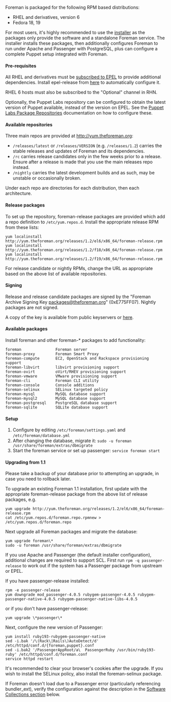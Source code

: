 
Foreman is packaged for the following RPM based distributions:

* RHEL and derivatives, version 6
* Fedora 18, 19

For most users, it's highly recommended to use the [installer](manuals/1.2/index.html#3.2ForemanInstaller) as the packages only provide the software and a standalone Foreman service.  The installer installs these packages, then additionally configures Foreman to run under Apache and Passenger with PostgreSQL, plus can configure a complete Puppet setup integrated with Foreman.

#### Pre-requisites

All RHEL and derivatives must be [subscribed to EPEL](http://fedoraproject.org/wiki/EPEL) to provide additional dependencies.  Install epel-release from [here](http://fedoraproject.org/wiki/EPEL#How_can_I_use_these_extra_packages.3F) to automatically configure it.

RHEL 6 hosts must also be subscribed to the "Optional" channel in RHN.

Optionally, the Puppet Labs repository can be configured to obtain the latest version of Puppet available, instead of the version on EPEL.  See the [Puppet Labs Package Repositories](http://docs.puppetlabs.com/guides/puppetlabs_package_repositories.html#for-red-hat-enterprise-linux-and-derivatives) documentation on how to configure these.

#### Available repositories

Three main repos are provided at <http://yum.theforeman.org>:

* `/releases/latest` or `/releases/VERSION` (e.g. `/releases/1.2`) carries the stable releases and updates of Foreman and its dependencies.
* `/rc` carries release candidates only in the few weeks prior to a release.  Ensure after a release is made that you use the main releases repo instead.
* `/nightly` carries the latest development builds and as such, may be unstable or occasionally broken.

Under each repo are directories for each distribution, then each architecture.

#### Release packages

To set up the repository, foreman-release packages are provided which add a repo definition to `/etc/yum.repos.d`.  Install the appropriate release RPM from these lists:

    yum localinstall http://yum.theforeman.org/releases/1.2/el6/x86_64/foreman-release.rpm
    yum localinstall http://yum.theforeman.org/releases/1.2/f18/x86_64/foreman-release.rpm
    yum localinstall http://yum.theforeman.org/releases/1.2/f19/x86_64/foreman-release.rpm

For release candidate or nightly RPMs, change the URL as appropriate based on the above list of available repositories.

#### Signing

Release and release candidate packages are signed by the "Foreman Archive Signing Key <packages@theforeman.org>" (0xE775FF07).  Nightly packages are not signed.

A copy of the key is available from public keyservers or [here](http://yum.theforeman.org/RPM-GPG-KEY-foreman).

#### Available packages

Install foreman and other foreman-* packages to add functionality:

    foreman               Foreman server
    foreman-proxy         Foreman Smart Proxy
    foreman-compute       EC2, OpenStack and Rackspace provisioning support
    foreman-libvirt       libvirt provisioning support
    foreman-ovirt         oVirt/RHEV provisioning support
    foreman-vmware        VMware provisioning support
    foreman-cli           Foreman CLI utility
    foreman-console       Console additions
    foreman-selinux       SELinux targeted policy
    foreman-mysql         MySQL database support
    foreman-mysql2        MySQL database support
    foreman-postgresql    PostgreSQL database support
    foreman-sqlite        SQLite database support

#### Setup

1. Configure by editing `/etc/foreman/settings.yaml` and `/etc/foreman/database.yml`
1. After changing the database, migrate it: `sudo -u foreman /usr/share/foreman/extras/dbmigrate`
1. Start the foreman service or set up passenger: `service foreman start`

#### Upgrading from 1.1

Please take a backup of your database prior to attempting an upgrade, in case you need to rollback later.

To upgrade an existing Foreman 1.1 installation, first update with the appropriate foreman-release package from the above list of release packages, e.g.

    yum upgrade http://yum.theforeman.org/releases/1.2/el6/x86_64/foreman-release.rpm
    cat /etc/yum.repos.d/foreman.repo.rpmnew > /etc/yum.repos.d/foreman.repo

Next upgrade all Foreman packages and migrate the database:

    yum upgrade foreman\*
    sudo -u foreman /usr/share/foreman/extras/dbmigrate

If you use Apache and Passenger (the default installer configuration), additional changes are required to support SCL.  First run `rpm -q passenger-release` to work out if the system has a Passenger package from upstream or EPEL.

If you have passenger-release installed:

    rpm -e passenger-release
    yum downgrade mod_passenger-4.0.5 rubygem-passenger-4.0.5 rubygem-passenger-native-4.0.5 rubygem-passenger-native-libs-4.0.5

or if you don't have passenger-release:

    yum upgrade \*passenger\*

Next, configure the new version of Passenger:

    yum install ruby193-rubygem-passenger-native
    sed -i.bak '/\(Rack\|Rails\)AutoDetect/d' /etc/httpd/conf.d/{foreman,puppet}.conf
    sed -i.bak2 '/PassengerAppRoot/a\  PassengerRuby /usr/bin/ruby193-ruby' /etc/httpd/conf.d/foreman.conf
    service httpd restart

It's recommended to clear your browser's cookies after the upgrade.  If you wish to install the SELinux policy, also install the foreman-selinux package.

If Foreman doesn't load due to a Passenger error (particularly referencing bundler_ext), verify the configuration against the description in the [Software Collections section](manuals/1.2/index.html#3.3.2SoftwareCollections) below.
